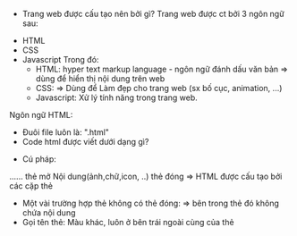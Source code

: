 - Trang web được cấu tạo nên bởi gì?
  Trang web được ct bởi 3 ngôn ngữ sau:

* HTML
* CSS
* Javascript
  Trong đó:
  - HTML: hyper text markup language - ngôn ngữ đánh dấu văn bản => dùng để hiển thị nội dung trên web
  - CSS: => Dùng để Làm đẹp cho trang web (sx bố cục, animation, ...)
  - Javascript: Xử lý tính năng trong trang web.

Ngôn ngữ HTML:

- Đuôi file luôn là: ".html"
- Code html được viết dưới dạng gì?

* Cú pháp:
<body>       ......          </body>  
thẻ mở         Nội dung(ảnh,chữ,icon, ..)           thẻ đóng
=> HTML được cấu tạo bởi các cặp thẻ

- Một vài trường hợp thẻ không có thẻ đóng: => bên trong thẻ đó không chứa nội dung
- Gọi tên thẻ: Màu khác, luôn ở bên trái ngoài cùng của thẻ
